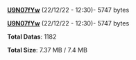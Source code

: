 [**U9N07fYw**](/data/U9N07fYw.txt) (22/12/22 - 12:30)- 5747 bytes

[**U9N07fYw**](/data/U9N07fYw.txt) (22/12/22 - 12:30)- 5747 bytes

**Total Datas**: 1182

**Total Size**: 7.37 MB / 7.4 MB